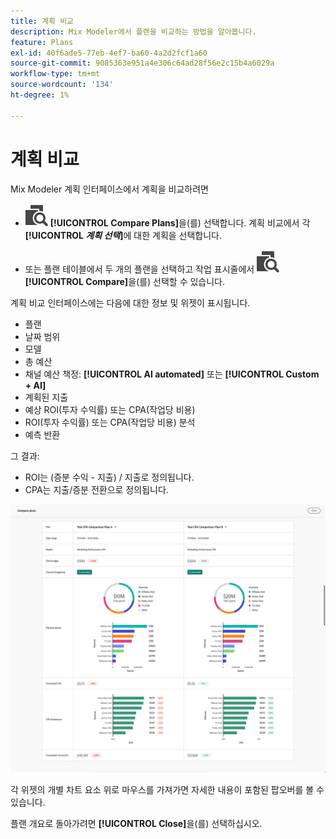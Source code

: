 ```yaml
---
title: 계획 비교
description: Mix Modeler에서 플랜을 비교하는 방법을 알아봅니다.
feature: Plans
exl-id: 40f6ade5-77eb-4ef7-ba60-4a2d2fcf1a60
source-git-commit: 9085363e951a4e306c64ad28f56e2c15b4a6029a
workflow-type: tm+mt
source-wordcount: '134'
ht-degree: 1%

---
```


# 계획 비교

Mix Modeler 계획 인터페이스에서 계획을 비교하려면

* ![비교](/help/assets//icons/Compare.svg) **[!UICONTROL Compare Plans]**&#x200B;을(를) 선택합니다. 계획 비교에서 각 **[!UICONTROL _계획 선택_]**&#x200B;에 대한 계획을 선택합니다.

* 또는 플랜 테이블에서 두 개의 플랜을 선택하고 작업 표시줄에서 ![비교](/help/assets//icons/Compare.svg) **[!UICONTROL Compare]**&#x200B;을(를) 선택할 수 있습니다.

계획 비교 인터페이스에는 다음에 대한 정보 및 위젯이 표시됩니다.

* 플랜
* 날짜 범위
* 모델
* 총 예산
* 채널 예산 책정: **[!UICONTROL AI automated]** 또는 **[!UICONTROL Custom + AI]**
* 계획된 지출
* 예상 ROI(투자 수익률) 또는 CPA(작업당 비용)
* ROI(투자 수익률) 또는 CPA(작업당 비용) 분석
* 예측 반환

그 결과:

* ROI는 (증분 수익 - 지출) / 지출로 정의됩니다.
* CPA는 지출/증분 전환으로 정의됩니다.


![계획 비교](/help/assets//compare-plans.png)

각 위젯의 개별 차트 요소 위로 마우스를 가져가면 자세한 내용이 포함된 팝오버를 볼 수 있습니다.

플랜 개요로 돌아가려면 **[!UICONTROL Close]**&#x200B;을(를) 선택하십시오.
